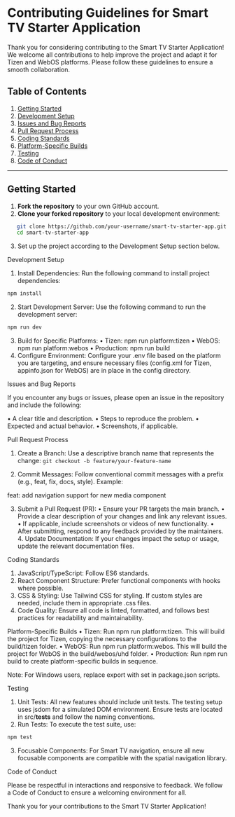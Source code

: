# Contributing Guidelines for Smart TV Starter Application

Thank you for considering contributing to the Smart TV Starter Application! We welcome all contributions to help improve the project and adapt it for Tizen and WebOS platforms. Please follow these guidelines to ensure a smooth collaboration.

## Table of Contents

1. [Getting Started](#getting-started)
2. [Development Setup](#development-setup)
3. [Issues and Bug Reports](#issues-and-bug-reports)
4. [Pull Request Process](#pull-request-process)
5. [Coding Standards](#coding-standards)
6. [Platform-Specific Builds](#platform-specific-builds)
7. [Testing](#testing)
8. [Code of Conduct](#code-of-conduct)

---

## Getting Started

1. **Fork the repository** to your own GitHub account.
2. **Clone your forked repository** to your local development environment:

```bash
   git clone https://github.com/your-username/smart-tv-starter-app.git
   cd smart-tv-starter-app
```
3.	Set up the project according to the Development Setup section below.

Development Setup

1.	Install Dependencies: Run the following command to install project dependencies:
```bash
npm install
```

2.	Start Development Server: Use the following command to run the development server:
```bash
npm run dev
```

3.	Build for Specific Platforms:
  •	Tizen: npm run platform:tizen
  •	WebOS: npm run platform:webos
  •	Production: npm run build
4.	Configure Environment: Configure your .env file based on the platform you are targeting, and ensure necessary files (config.xml for Tizen, appinfo.json for WebOS) are in place in the config directory.

Issues and Bug Reports

If you encounter any bugs or issues, please open an issue in the repository and include the following:

•	A clear title and description.
•	Steps to reproduce the problem.
•	Expected and actual behavior.
•	Screenshots, if applicable.

Pull Request Process

1.	Create a Branch: Use a descriptive branch name that represents the change:
`
git checkout -b feature/your-feature-name
`

2.	Commit Messages: Follow conventional commit messages with a prefix (e.g., feat, fix, docs, style). Example:

feat: add navigation support for new media component


3.	Submit a Pull Request (PR):
	•	Ensure your PR targets the main branch.
	•	Provide a clear description of your changes and link any relevant issues.
	•	If applicable, include screenshots or videos of new functionality.
	•	After submitting, respond to any feedback provided by the maintainers.
	4.	Update Documentation: If your changes impact the setup or usage, update the relevant documentation files.

Coding Standards

1.	JavaScript/TypeScript: Follow ES6 standards.
2.	React Component Structure: Prefer functional components with hooks where possible.
3.	CSS & Styling: Use Tailwind CSS for styling. If custom styles are needed, include them in appropriate .css files.
4.	Code Quality: Ensure all code is linted, formatted, and follows best practices for readability and maintainability.

Platform-Specific Builds
	•	Tizen: Run npm run platform:tizen. This will build the project for Tizen, copying the necessary configurations to the build/tizen folder.
	•	WebOS: Run npm run platform:webos. This will build the project for WebOS in the build/webos/uhd folder.
	•	Production: Run npm run build to create platform-specific builds in sequence.

Note: For Windows users, replace export with set in package.json scripts.

Testing

1.	Unit Tests: All new features should include unit tests. The testing setup uses jsdom for a simulated DOM environment. Ensure tests are located in src/__tests__ and follow the naming conventions.
2.	Run Tests: To execute the test suite, use:

```bash
npm test
```

3.	Focusable Components: For Smart TV navigation, ensure all new focusable components are compatible with the spatial navigation library.

Code of Conduct

Please be respectful in interactions and responsive to feedback. We follow a Code of Conduct to ensure a welcoming environment for all.

Thank you for your contributions to the Smart TV Starter Application!
